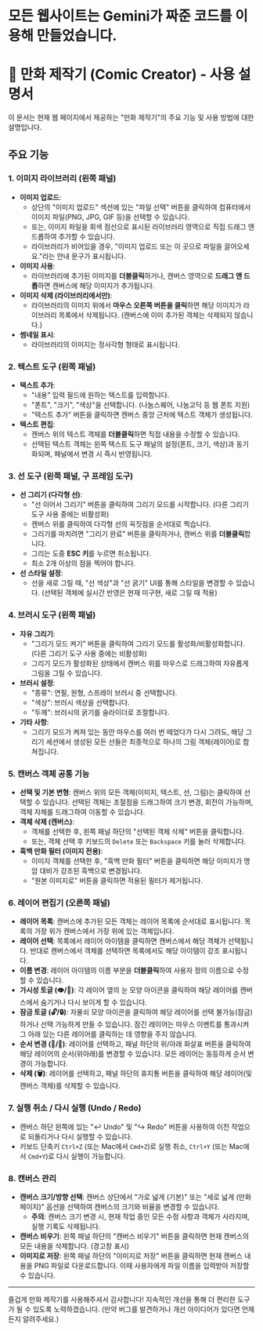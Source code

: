# 모든 웹사이트는 Gemini가 짜준 코드를 이용해 만들었습니다.


# 🎨 만화 제작기 (Comic Creator) - 사용 설명서

이 문서는 현재 웹 페이지에서 제공하는 "만화 제작기"의 주요 기능 및 사용 방법에 대한 설명입니다.

## 주요 기능

### 1. 이미지 라이브러리 (왼쪽 패널)

*   **이미지 업로드**:
    *   상단의 "이미지 업로드" 섹션에 있는 "파일 선택" 버튼을 클릭하여 컴퓨터에서 이미지 파일(PNG, JPG, GIF 등)을 선택할 수 있습니다.
    *   또는, 이미지 파일을 회색 점선으로 표시된 라이브러리 영역으로 직접 드래그 앤 드롭하여 추가할 수 있습니다.
    *   라이브러리가 비어있을 경우, "이미지 업로드 또는 이 곳으로 파일을 끌어오세요."라는 안내 문구가 표시됩니다.
*   **이미지 사용**:
    *   라이브러리에 추가된 이미지를 **더블클릭**하거나, 캔버스 영역으로 **드래그 앤 드롭**하면 캔버스에 해당 이미지가 추가됩니다.
*   **이미지 삭제 (라이브러리에서만)**:
    *   라이브러리의 이미지 위에서 **마우스 오른쪽 버튼을 클릭**하면 해당 이미지가 라이브러리 목록에서 삭제됩니다. (캔버스에 이미 추가된 객체는 삭제되지 않습니다.)
*   **썸네일 표시**:
    *   라이브러리의 이미지는 정사각형 형태로 표시됩니다.

### 2. 텍스트 도구 (왼쪽 패널)

*   **텍스트 추가**:
    *   "내용" 입력 필드에 원하는 텍스트를 입력합니다.
    *   "폰트", "크기", "색상"을 선택합니다. (나눔스퀘어, 나눔고딕 등 웹 폰트 지원)
    *   "텍스트 추가" 버튼을 클릭하면 캔버스 중앙 근처에 텍스트 객체가 생성됩니다.
*   **텍스트 편집**:
    *   캔버스 위의 텍스트 객체를 **더블클릭**하면 직접 내용을 수정할 수 있습니다.
    *   선택된 텍스트 객체는 왼쪽 텍스트 도구 패널의 설정(폰트, 크기, 색상)과 동기화되며, 패널에서 변경 시 즉시 반영됩니다.

### 3. 선 도구 (왼쪽 패널, 구 프레임 도구)

*   **선 그리기 (다각형 선)**:
    *   "선 이어서 그리기" 버튼을 클릭하여 그리기 모드를 시작합니다. (다른 그리기 도구 사용 중에는 비활성화)
    *   캔버스 위를 클릭하여 다각형 선의 꼭짓점을 순서대로 찍습니다.
    *   그리기를 마치려면 "그리기 완료" 버튼을 클릭하거나, 캔버스 위를 **더블클릭**합니다.
    *   그리는 도중 **ESC 키**를 누르면 취소됩니다.
    *   최소 2개 이상의 점을 찍어야 합니다.
*   **선 스타일 설정**:
    *   선을 새로 그릴 때, "선 색상"과 "선 굵기" UI를 통해 스타일을 변경할 수 있습니다. (선택된 객체에 실시간 반영은 현재 미구현, 새로 그릴 때 적용)

### 4. 브러시 도구 (왼쪽 패널)

*   **자유 그리기**:
    *   "그리기 모드 켜기" 버튼을 클릭하여 그리기 모드를 활성화/비활성화합니다. (다른 그리기 도구 사용 중에는 비활성화)
    *   그리기 모드가 활성화된 상태에서 캔버스 위를 마우스로 드래그하여 자유롭게 그림을 그릴 수 있습니다.
*   **브러시 설정**:
    *   "종류": 연필, 원형, 스프레이 브러시 중 선택합니다.
    *   "색상": 브러시 색상을 선택합니다.
    *   "두께": 브러시의 굵기를 슬라이더로 조절합니다.
*   **기타 사항**:
    *   그리기 모드가 켜져 있는 동안 마우스를 여러 번 떼었다가 다시 그려도, 해당 그리기 세션에서 생성된 모든 선들은 최종적으로 하나의 그림 객체(레이어)로 합쳐집니다.

### 5. 캔버스 객체 공통 기능

*   **선택 및 기본 변형**: 캔버스 위의 모든 객체(이미지, 텍스트, 선, 그림)는 클릭하여 선택할 수 있습니다. 선택된 객체는 조절점을 드래그하여 크기 변경, 회전이 가능하며, 객체 자체를 드래그하여 이동할 수 있습니다.
*   **객체 삭제 (캔버스)**:
    *   객체를 선택한 후, 왼쪽 패널 하단의 "선택된 객체 삭제" 버튼을 클릭합니다.
    *   또는, 객체 선택 후 키보드의 `Delete` 또는 `Backspace` 키를 눌러 삭제합니다.
*   **흑백 만화 필터 (이미지 전용)**:
    *   이미지 객체를 선택한 후, "흑백 만화 필터" 버튼을 클릭하면 해당 이미지가 명암 대비가 강조된 흑백으로 변경됩니다.
    *   "원본 이미지로" 버튼을 클릭하면 적용된 필터가 제거됩니다.

### 6. 레이어 편집기 (오른쪽 패널)

*   **레이어 목록**: 캔버스에 추가된 모든 객체는 레이어 목록에 순서대로 표시됩니다. 목록의 가장 위가 캔버스에서 가장 위에 있는 객체입니다.
*   **레이어 선택**: 목록에서 레이어 아이템을 클릭하면 캔버스에서 해당 객체가 선택됩니다. 반대로 캔버스에서 객체를 선택하면 목록에서도 해당 아이템이 강조 표시됩니다.
*   **이름 변경**: 레이어 아이템의 이름 부분을 **더블클릭**하여 사용자 정의 이름으로 수정할 수 있습니다.
*   **가시성 토글 (👁️/🙈)**: 각 레이어 옆의 눈 모양 아이콘을 클릭하여 해당 레이어를 캔버스에서 숨기거나 다시 보이게 할 수 있습니다.
*   **잠금 토글 (🔓/🔒)**: 자물쇠 모양 아이콘을 클릭하여 해당 레이어를 선택 불가능(잠금)하거나 선택 가능하게 만들 수 있습니다. 잠긴 레이어는 마우스 이벤트를 통과시켜 그 아래 있는 다른 레이어를 클릭하는 데 영향을 주지 않습니다.
*   **순서 변경 (🔼/🔽)**: 레이어를 선택하고, 패널 하단의 위/아래 화살표 버튼을 클릭하여 해당 레이어의 순서(위아래)를 변경할 수 있습니다. 모든 레이어는 동등하게 순서 변경이 가능합니다.
*   **삭제 (🗑️)**: 레이어를 선택하고, 패널 하단의 휴지통 버튼을 클릭하여 해당 레이어(및 캔버스 객체)를 삭제할 수 있습니다.

### 7. 실행 취소 / 다시 실행 (Undo / Redo)

*   캔버스 하단 왼쪽에 있는 "↩️ Undo" 및 "↪️ Redo" 버튼을 사용하여 이전 작업으로 되돌리거나 다시 실행할 수 있습니다.
*   키보드 단축키 `Ctrl+Z` (또는 Mac에서 `Cmd+Z`)로 실행 취소, `Ctrl+Y` (또는 Mac에서 `Cmd+Y`)로 다시 실행이 가능합니다.

### 8. 캔버스 관리

*   **캔버스 크기/방향 선택**: 캔버스 상단에서 "가로 넓게 (기본)" 또는 "세로 넓게 (만화 페이지)" 옵션을 선택하여 캔버스의 크기와 비율을 변경할 수 있습니다.
    *   **주의**: 캔버스 크기 변경 시, 현재 작업 중인 모든 수정 사항과 객체가 사라지며, 실행 기록도 삭제됩니다.
*   **캔버스 비우기**: 왼쪽 패널 하단의 "캔버스 비우기" 버튼을 클릭하면 현재 캔버스의 모든 내용을 삭제합니다. (경고창 표시)
*   **이미지로 저장**: 왼쪽 패널 하단의 "이미지로 저장" 버튼을 클릭하면 현재 캔버스 내용을 PNG 파일로 다운로드합니다. 이때 사용자에게 파일 이름을 입력받아 저장할 수 있습니다.

---

즐겁게 만화 제작기를 사용해주셔서 감사합니다! 지속적인 개선을 통해 더 편리한 도구가 될 수 있도록 노력하겠습니다.
(만약 버그를 발견하거나 개선 아이디어가 있다면 언제든지 알려주세요.)
